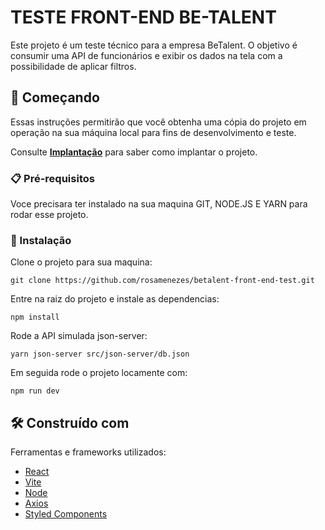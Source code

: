 # TESTE FRONT-END BE-TALENT

Este projeto é um teste técnico para a empresa BeTalent. O objetivo é consumir uma API de funcionários e exibir os dados na tela com a possibilidade de aplicar filtros.

## 🚀 Começando

Essas instruções permitirão que você obtenha uma cópia do projeto em operação na sua máquina local para fins de desenvolvimento e teste.

Consulte **[Implantação](#-implanta%C3%A7%C3%A3o)** para saber como implantar o projeto.

### 📋 Pré-requisitos

Voce precisara ter instalado na sua maquina GIT, NODE.JS E YARN para rodar esse projeto.

### 🔧 Instalação

Clone o projeto para sua maquina:

```
git clone https://github.com/rosamenezes/betalent-front-end-test.git
```

Entre na raiz do projeto e instale as dependencias:
```
npm install
```

Rode a API simulada json-server:
```
yarn json-server src/json-server/db.json
```

Em seguida rode o projeto locamente com:
```
npm run dev
```


## 🛠️ Construído com

Ferramentas e frameworks utilizados:

* [React](https://react.dev/) 
* [Vite](https://vitejs.dev/)
* [Node](https://nodejs.org/pt)
* [Axios](https://axios-http.com/ptbr/docs/intro)
* [Styled Components](https://styled-components.com/)
 

